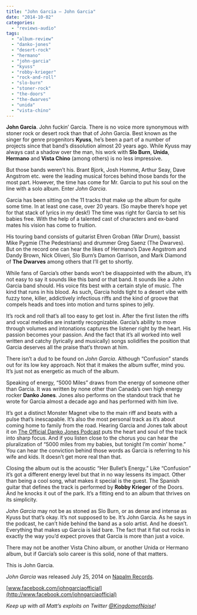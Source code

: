 ```yaml
---
title: "John Garcia – John Garcia"
date: "2014-10-02"
categories: 
  - "reviews-audio"
tags: 
  - "album-review"
  - "danko-jones"
  - "desert-rock"
  - "hermano"
  - "john-garcia"
  - "kyuss"
  - "robby-krieger"
  - "rock-and-roll"
  - "slo-burn"
  - "stoner-rock"
  - "the-doors"
  - "the-dwarves"
  - "unida"
  - "vista-chino"
---
```


**John Garcia**. John fuckin’ Garcia. There is no voice more synonymous with stoner rock or desert rock than that of John Garcia. Best known as the singer for genre progenitors **Kyuss**, he’s been a part of a number of projects since that band’s dissolution almost 20 years ago. While Kyuss may always cast a shadow over the man, his work with **Slo Burn**, **Unida**, **Hermano** and **Vista Chino** (among others) is no less impressive.

But those bands weren’t his. Brant Bjork, Josh Homme, Arthur Seay, Dave Angstrom etc. were the leading musical forces behind those bands for the most part. However, the time has come for Mr. Garcia to put his soul on the line with a solo album. Enter _John Garcia_.

Garcia has been sitting on the 11 tracks that make up the album for quite some time. In at least one case, over 20 years. (So maybe there’s hope yet for that stack of lyrics in my desk!) The time was right for Garcia to set his babies free. With the help of a talented cast of characters and ex-band mates his vision has come to fruition.

His touring band consists of guitarist Ehren Groban (War Drum), bassist Mike Pygmie (The Pedestrians) and drummer Greg Saenz (The Dwarves). But on the record one can hear the likes of Hermano’s Dave Angstrom and Dandy Brown, Nick Oliveri, Slo Burn’s Damon Garrison, and Mark Diamond of **The Dwarves** among others that I’ll get to shortly.

While fans of Garcia’s other bands won’t be disappointed with the album, it’s not easy to say it sounds like this band or that band. It sounds like a John Garcia band should. His voice fits best with a certain style of music. The kind that runs in his blood. As such, Garcia holds tight to a desert vibe with fuzzy tone, killer, addictively infectious riffs and the kind of groove that compels heads and toes into motion and turns spines to jelly.

It’s rock and roll that’s all too easy to get lost in. After the first listen the riffs and vocal melodies are instantly recognizable. Garcia’s ability to move through volumes and intonations captures the listener right by the heart. His passion becomes your passion. And the fact that it’s all worked into well written and catchy (lyrically and musically) songs solidifies the position that Garcia deserves all the praise that’s thrown at him.

There isn’t a dud to be found on _John Garcia_. Although “Confusion” stands out for its low key approach. Not that it makes the album suffer, mind you. It’s just not as energetic as much of the album.

Speaking of energy, “5000 Miles” draws from the energy of someone other than Garcia. It was written by none other than Canada’s own high energy rocker **Danko Jones**. Jones also performs on the standout track that he wrote for Garcia almost a decade ago and has performed with him live.

It’s got a distinct Monster Magnet vibe to the main riff and beats with a pulse that’s inescapable. It’s also the most personal track as it’s about coming home to family from the road. Hearing Garcia and Jones talk about it on [The Official Danko Jones Podcast](https://t.co/oPcZWZdolP) puts the heart and soul of the track into sharp focus. And if you listen close to the chorus you can hear the pluralization of “5000 miles from my babies, but tonight I’m comin’ home.” You can hear the conviction behind those words as Garcia is referring to his wife and kids. It doesn’t get more real than that.

Closing the album out is the acoustic “Her Bullet’s Energy.” Like “Confusion” it’s got a different energy level but that in no way lessens its impact. Other than being a cool song, what makes it special is the guest. The Spanish guitar that defines the track is performed by **Robby Krieger** of the Doors. And he knocks it out of the park. It’s a fitting end to an album that thrives on its simplicity.

_John Garcia_ may not be as stoned as Slo Burn, or as dense and intense as Kyuss but that’s okay. It’s not supposed to be. It’s John Garcia. As he says in the podcast, he can’t hide behind the band as a solo artist. And he doesn’t. Everything that makes up Garcia is laid bare. The fact that it flat out rocks in exactly the way you’d expect proves that Garcia is more than just a voice.

There may not be another Vista Chino album, or another Unida or Hermano album, but if Garcia’s solo career is this solid, none of that matters.

This is John Garcia.

_John Garcia_ was released July 25, 2014 on [Napalm Records](http://shop.napalmrecords.com/johngarcia.html).

[www.facebook.com/johngarciaofficial](http://www.facebook.com/johngarciaofficial)

_Keep up with all Matt’s exploits on Twitter [@KingdomofNoise](http://www.twitter.com/kingdomofnose)!_

